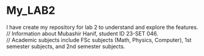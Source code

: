 # My_LAB2  
I have create my repository for lab 2 to understand and explore the features.   
// Information about Mubashir Hanif, student ID 23-SET 046.  
// Academic subjects include FSc subjects (Math, Physics, Computer), 1st semester subjects, and 2nd semester subjects.
